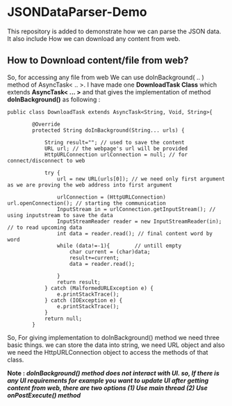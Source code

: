 # JSONDataParser-Demo
This repository is added to demonstrate how we can parse the JSON data. It also include How we can download any content from web.

## How to Download content/file from web? 
So, for accessing any file from web We can use doInBackground( .. ) method of AsyncTask< .. >. 
I have made one **DownloadTask Class** which extends **AsyncTask< ... >** and that gives the implementation of method **doInBackground()** as following : 
```
public class DownloadTask extends AsyncTask<String, Void, String>{

        @Override
        protected String doInBackground(String... urls) {

            String result=""; // used to save the content
            URL url; // the webpage's url will be provided 
            HttpURLConnection urlConnection = null; // for connect/disconnect to web

            try {
                url = new URL(urls[0]); // we need only first argument as we are proving the web address into first argument

                urlConnection = (HttpURLConnection) url.openConnection(); // starting the communication
                InputStream in = urlConnection.getInputStream(); // using inputstream to save the data
                InputStreamReader reader = new InputStreamReader(in); // to read upcoming data
                int data = reader.read(); // final content word by word
                while (data!=-1){        // untill empty
                    char current = (char)data;   
                    result+=current;
                    data = reader.read();

                }
                return result;
            } catch (MalformedURLException e) {
                e.printStackTrace();
            } catch (IOException e) {
                e.printStackTrace();
            }
            return null;
        }
```
So, For giving implementation to doInBackground() method we need three basic things. we can store the data into string, we need URL object and also we need the HttpURLConnection object to access the methods of that class. 

**Note : _doInBackground() method does not interact with UI. so, If there is any UI requirements for example you want to update UI after getting content from web, there are two options (1) Use main thread (2) Use onPostExecute() method_**

